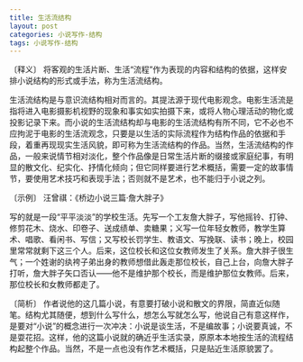 ```yaml
---
title: 生活流结构
layout: post
categories: 小说写作-结构
tags: 小说写作-结构
---
```


〔释义〕 将客观的生活片断、生活“流程”作为表现的内容和结构的依据，这样安排小说结构的形式或手法，称为生活流结构。

生活流结构是与意识流结构相对而言的。其提法源于现代电影观念。电影生活流是指将进入电影摄影机视野的现象和事实如实拍摄下来，或将人物心理活动的物化或投影记录下来。而小说的生活流结构却与电影的生活流结构有所不同，它不必也不应拘泥于电影的生活流观念，只要是以生活的实际流程作为结构作品的依据和手段，着重再现现实生活风貌，即可称为生活流结构的作品。当然，生活流结构的作品，一般来说情节相对淡化，整个作品像是日常生活片断的缀接或家庭纪事，有明显的散文化、纪实化、抒情化倾向；但它同样要进行艺术概括，需要一定的故事情节，要使用艺术技巧和表现手法；否则就不是艺术，也不能归于小说之列。

〔示例〕 汪曾祺：《桥边小说三篇·詹大胖子》

写的就是一段“平平淡淡”的学校生活。先写一个工友詹大胖子，写他摇铃、打钟、修剪花木、烧水、印卷子、送成绩单、卖糖果；义写一位年轻女教师，教学生算术、唱歌、看闲书、写信；又写校长罚学生、教语文、写挽联、读书；晚上，校园里常常就剩下这三个人。后来，这位校长和这位女教师发生了关系。詹大胖子很生气；一个姓谢的纨袴子弟出身的教师想借此轰走那位校长，自己上台，向詹大胖子打听，詹大胖子矢口否认——他不是维护那个校长，而是维护那位女教师。后来，那位校长和女教师都走了。

〔简析〕 作者说他的这几篇小说，有意要打破小说和散文的界限，简直近似随笔。结构尤其随便，想到什么写什么，想怎么写就怎么写，他说自己有意这样作，是要对“小说”的概念进行一次冲决：小说是谈生活，不是编故事；小说要真诚，不是耍花招。这样，他的这篇小说就的确近乎生活实录，原原本本地按生活的流程结构起整个作品。当然，不是一点也没有作艺术概括，只是贴近生活原貌罢了。 